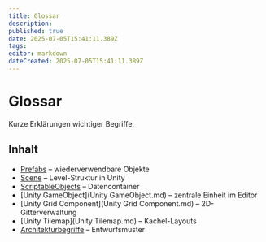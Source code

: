 ```yaml
---
title: Glossar
description:
published: true
date: 2025-07-05T15:41:11.389Z
tags:
editor: markdown
dateCreated: 2025-07-05T15:41:11.389Z
---
```


# Glossar

Kurze Erklärungen wichtiger Begriffe.

## Inhalt
- [Prefabs](Prefabs.md) – wiederverwendbare Objekte
- [Scene](Scene.md) – Level-Struktur in Unity
- [ScriptableObjects](ScriptableObjects.md) – Datencontainer
- [Unity GameObject](Unity GameObject.md) – zentrale Einheit im Editor
- [Unity Grid Component](Unity Grid Component.md) – 2D-Gitterverwaltung
- [Unity Tilemap](Unity Tilemap.md) – Kachel-Layouts
- [Architekturbegriffe](Architektur/README.md) – Entwurfsmuster
